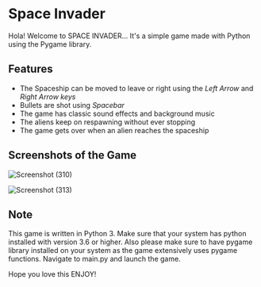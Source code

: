 <h1>Space Invader</h1>

Hola! Welcome to SPACE INVADER...
It's a simple game made with Python using the Pygame library.


<h2>Features</h2>

* The Spaceship can be moved to leave or right using the _Left Arrow_ and _Right Arrow keys_
* Bullets are shot using _Spacebar_
* The game has classic sound effects and background music
* The aliens keep on respawning without ever stopping
* The game gets over when an alien reaches the spaceship

<h2>Screenshots of the Game</h2>

![Screenshot (310)](https://user-images.githubusercontent.com/75480734/152040867-fe7ba336-6675-4a6b-b807-7082dc8bc501.png)

![Screenshot (313)](https://user-images.githubusercontent.com/75480734/152040892-b5e612a6-ee76-488a-a2cf-d62bad130609.png)

<h2>Note</h2>

This game is written in Python 3. Make sure that your system has python installed with version 3.6 or higher. 
Also please make sure to have pygame library installed on your system as the game extensively uses pygame functions.
Navigate to main.py and launch the game.

Hope you love this 
ENJOY!
